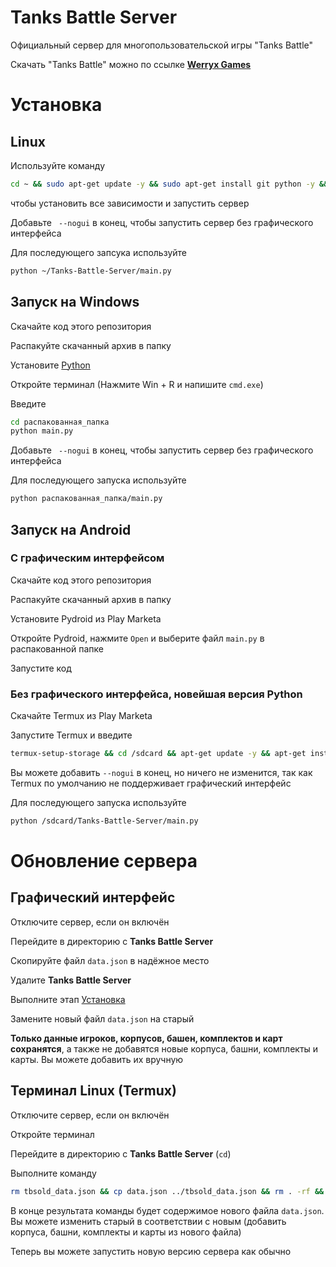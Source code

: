 # Tanks Battle Server

Официальный сервер для многопользовательской игры "Tanks Battle"

Скачать "Tanks Battle" можно по ссылке **[Werryx Games](https://werryxgames.ml/games/#tanks_battle)**

# Установка
## Linux
Используйте команду
```bash
cd ~ && sudo apt-get update -y && sudo apt-get install git python -y && git clone https://github.com/werryxgames/Tanks-Battle-Server.git && cd Tanks-Battle-Server && python main.py
```
чтобы установить все зависимости и запустить сервер

Добавьте ` --nogui` в конец, чтобы запустить сервер без графического интерфейса

Для последующего запсука используйте
```bash
python ~/Tanks-Battle-Server/main.py
```

## Запуск на Windows
Скачайте код этого репозитория

Распакуйте скачанный архив в папку

Установите [Python](https://python.org/download)

Откройте терминал (Нажмите Win + R и напишите `cmd.exe`)

Введите
```bash
cd распакованная_папка
python main.py
```

Добавьте ` --nogui` в конец, чтобы запустить сервер без графического интерфейса

Для последующего запуска используйте
```bash
python распакованная_папка/main.py
```

## Запуск на Android
### С графическим интерфейсом
Скачайте код этого репозитория

Распакуйте скачанный архив в папку

Установите Pydroid из Play Marketа

Откройте Pydroid, нажмите `Open` и выберите файл `main.py` в распакованной папке

Запустите код

### Без графического интерфейса, новейшая версия Python
Скачайте Termux из Play Marketа

Запустите Termux и введите
```bash
termux-setup-storage && cd /sdcard && apt-get update -y && apt-get install git python -y && cd Tanks-Battle-Server && python main.py
```

Вы можете добавить `--nogui` в конец, но ничего не изменится, так как Termux по умолчанию не поддерживает графический интерфейс

Для последующего запуска используйте
```bash
python /sdcard/Tanks-Battle-Server/main.py
```

# Обновление сервера
## Графический интерфейс
Отключите сервер, если он включён

Перейдите в директорию с **Tanks Battle Server**

Скопируйте файл `data.json` в надёжное место

Удалите **Tanks Battle Server**

Выполните этап [Установка](установка)

Замените новый файл `data.json` на старый

**Только данные игроков, корпусов, башен, комплектов и карт сохранятся**, а также не добавятся новые корпуса, башни, комплекты и карты. Вы можете добавить их вручную

## Терминал Linux (Termux)
Отключите сервер, если он включён

Откройте терминал

Перейдите в директорию с **Tanks Battle Server** (`cd`)

Выполните команду
```bash
rm tbsold_data.json && cp data.json ../tbsold_data.json && rm . -rf && cd .. && git clone https://github.com/werryxgames/Tanks-Battle-Server && cat Tanks-Battle-Server/data.json && rm Tanks-Battle-Server/data.json && mv tbsold_data.json Tanks-Battle-Server/data.json
```

В конце результата команды будет содержимое нового файла `data.json`. Вы можете изменить старый в соответствии с новым (добавить корпуса, башни, комплекты и карты из нового файла)

Теперь вы можете запустить новую версию сервера как обычно
